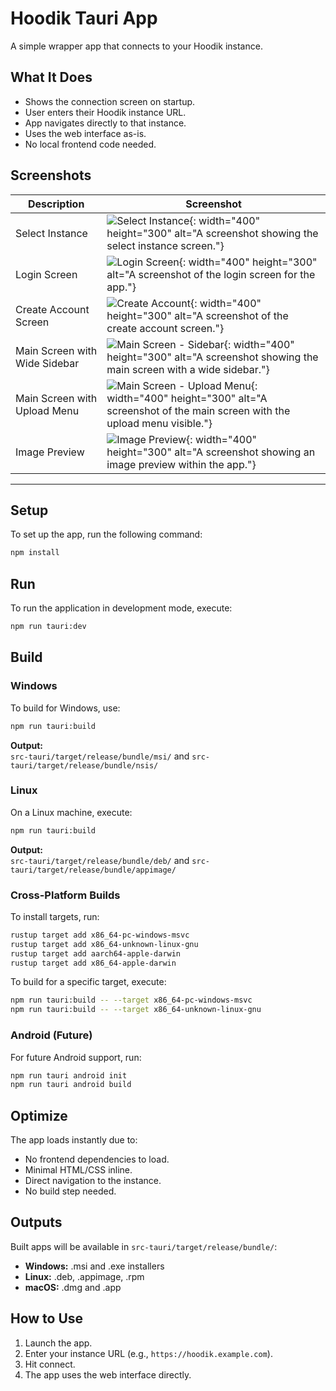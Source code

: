 # Hoodik Tauri App

A simple wrapper app that connects to your Hoodik instance.

## What It Does

- Shows the connection screen on startup.
- User enters their Hoodik instance URL.
- App navigates directly to that instance.
- Uses the web interface as-is.
- No local frontend code needed.

## Screenshots

| Description                                 | Screenshot                                                                                                                                                       |
|---------------------------------------------|------------------------------------------------------------------------------------------------------------------------------------------------------------------|
| Select Instance                             | ![Select Instance](https://qu.ax/TlbPX.png){: width="400" height="300" alt="A screenshot showing the select instance screen."}                               |
| Login Screen                                | ![Login Screen](https://qu.ax/xgLTa.png){: width="400" height="300" alt="A screenshot of the login screen for the app."}                                     |
| Create Account Screen                       | ![Create Account](https://qu.ax/UthQu.png){: width="400" height="300" alt="A screenshot of the create account screen."}                                      |
| Main Screen with Wide Sidebar               | ![Main Screen - Sidebar](https://qu.ax/togJL.png){: width="400" height="300" alt="A screenshot showing the main screen with a wide sidebar."}                |
| Main Screen with Upload Menu                | ![Main Screen - Upload Menu](https://qu.ax/YjECP.png){: width="400" height="300" alt="A screenshot of the main screen with the upload menu visible."}       |
| Image Preview                               | ![Image Preview](https://qu.ax/ktVeF.png){: width="400" height="300" alt="A screenshot showing an image preview within the app."}                            |

---

## Setup

To set up the app, run the following command:

```bash
npm install
```

## Run

To run the application in development mode, execute:

```bash
npm run tauri:dev
```

## Build

### Windows

To build for Windows, use:

```bash
npm run tauri:build
```

**Output:**  
`src-tauri/target/release/bundle/msi/` and `src-tauri/target/release/bundle/nsis/`

### Linux

On a Linux machine, execute:

```bash
npm run tauri:build
```

**Output:**  
`src-tauri/target/release/bundle/deb/` and `src-tauri/target/release/bundle/appimage/`

### Cross-Platform Builds

To install targets, run:

```bash
rustup target add x86_64-pc-windows-msvc
rustup target add x86_64-unknown-linux-gnu
rustup target add aarch64-apple-darwin
rustup target add x86_64-apple-darwin
```

To build for a specific target, execute:

```bash
npm run tauri:build -- --target x86_64-pc-windows-msvc
npm run tauri:build -- --target x86_64-unknown-linux-gnu
```

### Android (Future)

For future Android support, run:

```bash
npm run tauri android init
npm run tauri android build
```

## Optimize

The app loads instantly due to:

- No frontend dependencies to load.
- Minimal HTML/CSS inline.
- Direct navigation to the instance.
- No build step needed.

## Outputs

Built apps will be available in `src-tauri/target/release/bundle/`:

- **Windows:** .msi and .exe installers
- **Linux:** .deb, .appimage, .rpm
- **macOS:** .dmg and .app

## How to Use

1. Launch the app.
2. Enter your instance URL (e.g., `https://hoodik.example.com`).
3. Hit connect.
4. The app uses the web interface directly.
